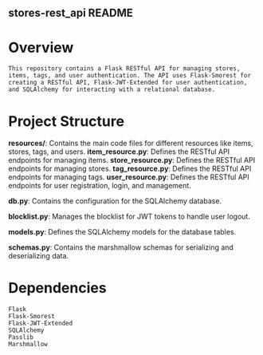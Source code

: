 ## stores-rest_api README

# Overview

    This repository contains a Flask RESTful API for managing stores, items, tags, and user authentication. The API uses Flask-Smorest for creating a RESTful API, Flask-JWT-Extended for user authentication, and SQLAlchemy for interacting with a relational database.

# Project Structure
**resources/**: Contains the main code files for different resources like items, stores, tags, and users.
        **item_resource.py**: Defines the RESTful API endpoints for managing items.
        **store_resource.py**: Defines the RESTful API endpoints for managing stores.
        **tag_resource.py**: Defines the RESTful API endpoints for managing tags.
        **user_resource.py**: Defines the RESTful API endpoints for user registration, login, and management.

**db.py**: Contains the configuration for the SQLAlchemy database.

**blocklist.py**: Manages the blocklist for JWT tokens to handle user logout.

**models.py**: Defines the SQLAlchemy models for the database tables.

**schemas.py**: Contains the marshmallow schemas for serializing and deserializing data.

# Dependencies

    Flask
    Flask-Smorest
    Flask-JWT-Extended
    SQLAlchemy
    Passlib
    Marshmallow